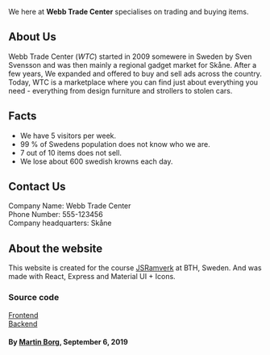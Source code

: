 We here at **Webb Trade Center** specialises on trading and buying items.

## About Us
Webb Trade Center (*WTC*) started in 2009 somewere in Sweden by Sven Svensson and was then mainly a regional gadget market for Skåne. After a few years, We expanded and offered to buy and sell ads across the country. Today, WTC is a marketplace where you can find just about everything you need - everything from design furniture and strollers to stolen cars.

## Facts
  * We have 5 visitors per week.
  * 99 % of Swedens population does not know who we are.
  * 7 out of 10 items does not sell.
  * We lose about 600 swedish krowns each day.

## Contact Us
Company Name: Webb Trade Center  
Phone Number: 555-123456  
Company headquarters: Skåne  


## About the website

This website is created for the course [JSRamverk](https://jsramverk.me/) at BTH, Sweden. And was made with React, Express and Material UI + Icons.

### Source code
[Frontend](https://github.com/mabn17/webb-trade-center)  
[Backend](https://github.com/mabn17/server-webb-trade-center)  

#### By [Martin Borg](https://martinborg.me), September 6, 2019
